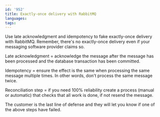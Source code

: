 ```yaml
---
id: '952'
title: Exactly-once delivery with RabbitMQ
languages:
tags:
---
```

Use late acknowledgment and idempotency to fake exactly-once delivery with RabbitMQ. Remember, there's no exactly-once delivery even if your messaging software provider claims so.

Late acknowledgment = acknowledge the message after the message has been processed and the database transaction has been committed.

Idempotency = ensure the effect is the same when processing the same message multiple times. In other words, don't process the same message twice.

Reconciliation step = if you need 100% reliability create a process (manual or automatic) that checks that all work is done, if not resend the message.

The customer is the last line of defense and they will let you know if one of the above steps have failed.
